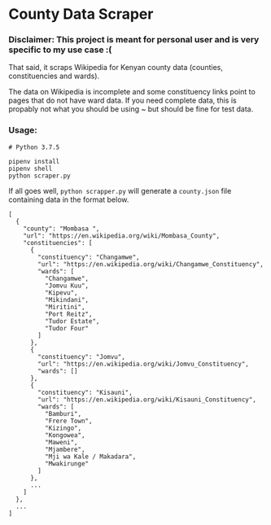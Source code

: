 # County Data Scraper

### Disclaimer: This project is meant for personal user and is very specific to my use case :(

That said, it scraps Wikipedia for Kenyan county data (counties, constituencies and wards).

The data on Wikipedia is incomplete and some constituency links point to pages that do not have ward data. If you need complete data, this is propably not what you should be using ~ but should be fine for test data.

### Usage:

```
# Python 3.7.5

pipenv install
pipenv shell
python scraper.py
```

If all goes well, `python scrapper.py` will generate a `county.json` file containing data in the format below.

```
[
  {
    "county": "Mombasa ",
    "url": "https://en.wikipedia.org/wiki/Mombasa_County",
    "constituencies": [
      {
        "constituency": "Changamwe",
        "url": "https://en.wikipedia.org/wiki/Changamwe_Constituency",
        "wards": [
          "Changamwe",
          "Jomvu Kuu",
          "Kipevu",
          "Mikindani",
          "Miritini",
          "Port Reitz",
          "Tudor Estate",
          "Tudor Four"
        ]
      },
      {
        "constituency": "Jomvu",
        "url": "https://en.wikipedia.org/wiki/Jomvu_Constituency",
        "wards": []
      },
      {
        "constituency": "Kisauni",
        "url": "https://en.wikipedia.org/wiki/Kisauni_Constituency",
        "wards": [
          "Bamburi",
          "Frere Town",
          "Kizingo",
          "Kongowea",
          "Maweni",
          "Mjambere",
          "Mji wa Kale / Makadara",
          "Mwakirunge"
        ]
      },
      ...
    ]
  },
  ... 
]
```